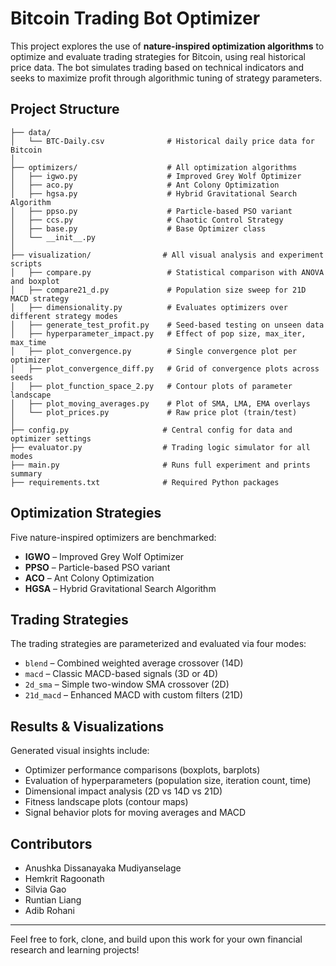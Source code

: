 # Bitcoin Trading Bot Optimizer

This project explores the use of **nature-inspired optimization algorithms** to optimize and evaluate trading strategies for Bitcoin, using real historical price data. The bot simulates trading based on technical indicators  and seeks to maximize profit through algorithmic tuning of strategy parameters.

## Project Structure

```
├── data/
│   └── BTC-Daily.csv              # Historical daily price data for Bitcoin
│
├── optimizers/                    # All optimization algorithms
│   ├── igwo.py                    # Improved Grey Wolf Optimizer
│   ├── aco.py                     # Ant Colony Optimization
│   ├── hgsa.py                    # Hybrid Gravitational Search Algorithm
│   ├── ppso.py                    # Particle-based PSO variant
│   ├── ccs.py                     # Chaotic Control Strategy
│   ├── base.py                    # Base Optimizer class
│   └── __init__.py
│
├── visualization/                # All visual analysis and experiment scripts
│   ├── compare.py                 # Statistical comparison with ANOVA and boxplot
│   ├── compare21_d.py             # Population size sweep for 21D MACD strategy
│   ├── dimensionality.py          # Evaluates optimizers over different strategy modes
│   ├── generate_test_profit.py    # Seed-based testing on unseen data
│   ├── hyperparameter_impact.py   # Effect of pop size, max_iter, max_time
│   ├── plot_convergence.py        # Single convergence plot per optimizer
│   ├── plot_convergence_diff.py   # Grid of convergence plots across seeds
│   ├── plot_function_space_2.py   # Contour plots of parameter landscape
│   ├── plot_moving_averages.py    # Plot of SMA, LMA, EMA overlays
│   └── plot_prices.py             # Raw price plot (train/test)
│
├── config.py                     # Central config for data and optimizer settings
├── evaluator.py                  # Trading logic simulator for all modes
├── main.py                       # Runs full experiment and prints summary
├── requirements.txt              # Required Python packages
```

## Optimization Strategies

Five nature-inspired optimizers are benchmarked:

- **IGWO** – Improved Grey Wolf Optimizer
- **PPSO** – Particle-based PSO variant
- **ACO** – Ant Colony Optimization
- **HGSA** – Hybrid Gravitational Search Algorithm

## Trading Strategies

The trading strategies are parameterized and evaluated via four modes:

- `blend` – Combined weighted average crossover (14D)
- `macd` – Classic MACD-based signals (3D or 4D)
- `2d_sma` – Simple two-window SMA crossover (2D)
- `21d_macd` – Enhanced MACD with custom filters (21D)


## Results & Visualizations

Generated visual insights include:

- Optimizer performance comparisons (boxplots, barplots)
- Evaluation of hyperparameters (population size, iteration count, time)
- Dimensional impact analysis (2D vs 14D vs 21D)
- Fitness landscape plots (contour maps)
- Signal behavior plots for moving averages and MACD



## Contributors

- Anushka Dissanayaka Mudiyanselage
- Hemkrit Ragoonath
- Silvia Gao
- Runtian Liang
- Adib Rohani

---

Feel free to fork, clone, and build upon this work for your own financial research and learning projects!

